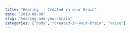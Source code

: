 ```yaml
---
title: "Hearing  : Created in your Brain"
date: "2019-08-08"
slug: "hearing-and-your-brain"
categories: ["body", "created-in-your-brain", "voice"]
---
```

